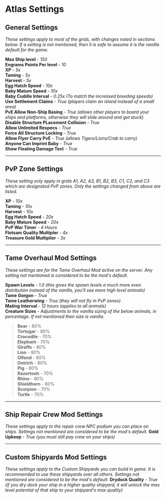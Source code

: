 # **Atlas Settings**

## General Settings
_These settings apply to most of the grids, with changes noted in sections below. If a setting is not mentioned, then it is safe to assume it is the vanilla default for the game._

**Max Ship level** - _150_ <br>
**Engrams Points Per level** - _10_ <br>
**XP** - _5x_ <br>
**Taming** - _5x_ <br>
**Harvest** - _5x_ <br>
**Egg Hatch Speed** - _10x_ <br>
**Baby Mature Speed** - _10x_ <br>
**Baby Cuddle Interval** - _0.25x (To match the increased breeding speeds)_ <br>
**Use Settlement Claims** - _True (players claim an island instead of a small area)_ <br>
**PvE Allow Non-Ship Basing** - _True (allows other players to board your ships and platforms, otherwise they will slide around and get stuck)_ <br>
**Disable Structure PLacement Collision** - _True_ <br>
**Allow Unlimited Respecs** - _True_ <br>
**Force All Structure Locking** - _True_ <br>
**Allow Flyer Carry PvE** - _True (allows Tigers/Lions/Crab to carry)_ <br>
**Anyone Can Imprint Baby** - _True_ <br>
**Show Floating Damage Text** - _True_

---
## PvP Zone Settings
_These setting only apply in grids A1, A2, A3, B1, B2, B3, C1, C2, and C3 which are designated PvP zones. Only the settings changed from above are listed._

**XP** - _10x_ <br>
**Taming** - _10x_ <br>
**Harvest** - _10x_ <br>
**Egg Hatch Speed** - _20x_ <br>
**Baby Mature Speed** - _20x_ <br>
**PvP War Timer** - _4 Hours_ <br>
**Flotsam Quality Multipler** - _4x_ <br>
**Treasure Gold Multiplier** - _3x_

---
## Tame Overhaul Mod Settings
_These settings are for the Tame Overhaul Mod active on the server. Any setting not mentioned is considered to be the mod's default._

**Spawn Levels** - _1.0 (this gives the spawn levels a much more even distribution instead of the vanilla, you'll see more high level animals)_ <br>
**Tame Gorgon** - _True_ <br>
**Tame Leatherwing** - _True (they will not fly in PvP zones)_ <br>
**Mating Interval** - _12 hours (applies to all animals)_ <br>
**Creature Sizes** - _Adjustments to the vanilla sizing of the below animals, in percentage. If not mentioned then size is vanilla._
> **Bear** - 80% <br>
> **Tortugar** - 80% <br>
> **Crocodile** - 70% <br>
> **Elephant** - 70% <br>
> **Giraffe** - 80% <br>
> **Lion** - 80% <br>
> **Olfend** - 80% <br>
> **Ostrich** - 80% <br>
> **Pig** - 80% <br>
> **Razortooh** - 70% <br>
> **Rhino** - 80% <br>
> **Shieldhorn** - 80% <br>
> **Scorpion** - 70% <br>
> **Turtle** - 70%

---
## Ship Repair Crew Mod Settings
_These settings apply to the repair crew NPC podium you can place on ships. Settings not mentioned are considered to be the mod's default._
**Gold Upkeep** - _True (you must still pay crew on your ships)_

---
## Custom Shipyards Mod Settings
_These settings apply to the Custom Shipyards you can build in game. It is recommended to use these shipyards over all others. Settings not mentioned are considered to be the mod's default._
**Drydock Quality** - _True (if you dry dock your ship in a higher quality shipyard, it will unlock the max level potential of that ship to your shipyard's max quality)_